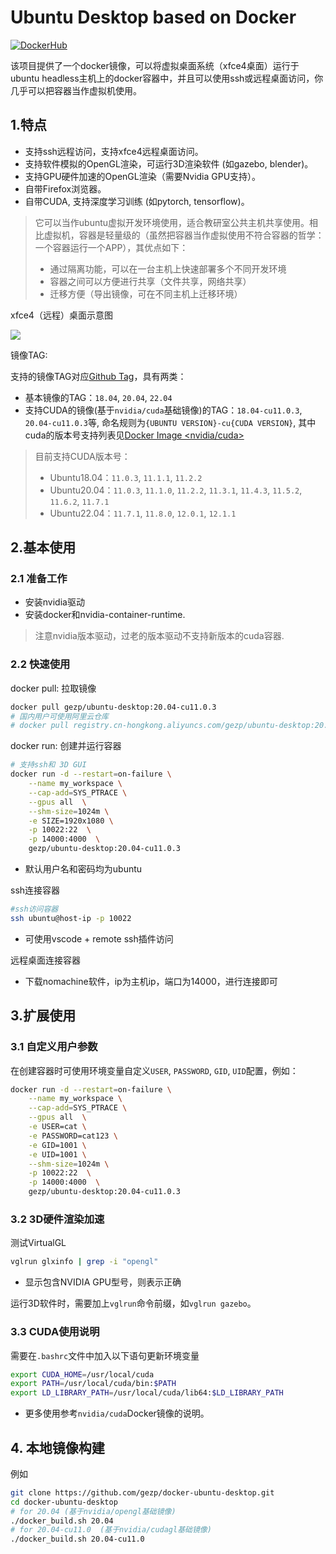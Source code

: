 # Ubuntu Desktop based on Docker

[![DockerHub](https://img.shields.io/badge/DockerHub-brightgreen.svg?style=popout&logo=Docker)](https://hub.docker.com/r/gezp/ubuntu-desktop) 

该项目提供了一个docker镜像，可以将虚拟桌面系统（xfce4桌面）运行于ubuntu headless主机上的docker容器中，并且可以使用ssh或远程桌面访问，你几乎可以把容器当作虚拟机使用。


## 1.特点

* 支持ssh远程访问，支持xfce4远程桌面访问。
* 支持软件模拟的OpenGL渲染，可运行3D渲染软件 (如gazebo, blender)。
* 支持GPU硬件加速的OpenGL渲染（需要Nvidia GPU支持）。
* 自带Firefox浏览器。
* 自带CUDA, 支持深度学习训练 (如pytorch, tensorflow)。

> 它可以当作ubuntu虚拟开发环境使用，适合教研室公共主机共享使用。相比虚拟机，容器是轻量级的（虽然把容器当作虚拟使用不符合容器的哲学：一个容器运行一个APP），其优点如下：
>
> * 通过隔离功能，可以在一台主机上快速部署多个不同开发环境
> * 容器之间可以方便进行共享（文件共享，网络共享）
> * 迁移方便（导出镜像，可在不同主机上迁移环境）

xfce4（远程）桌面示意图

![](img/desktop.png)

镜像TAG:

支持的镜像TAG对应[Github Tag](https://github.com/gezp/docker-ubuntu-desktop/tags)，具有两类：
* 基本镜像的TAG：`18.04`, `20.04`, `22.04`
* 支持CUDA的镜像(基于`nvidia/cuda`基础镜像)的TAG：`18.04-cu11.0.3`, `20.04-cu11.0.3`等, 命名规则为`{UBUNTU VERSION}-cu{CUDA VERSION}`, 其中cuda的版本号支持列表见[Docker Image <nvidia/cuda>](https://gitlab.com/nvidia/container-images/cuda/-/blob/master/doc/supported-tags.md)

>目前支持CUDA版本号：
> * Ubuntu18.04：`11.0.3`, `11.1.1`, `11.2.2`
> * Ubuntu20.04：`11.0.3`, `11.1.0`, `11.2.2`, `11.3.1`, `11.4.3`, `11.5.2`, `11.6.2`, `11.7.1`
> * Ubuntu22.04：`11.7.1`, `11.8.0`, `12.0.1`, `12.1.1`

## 2.基本使用

### 2.1 准备工作

* 安装nvidia驱动
* 安装docker和nvidia-container-runtime.

> 注意nvidia版本驱动，过老的版本驱动不支持新版本的cuda容器.

### 2.2 快速使用

docker pull: 拉取镜像
```bash
docker pull gezp/ubuntu-desktop:20.04-cu11.0.3
# 国内用户可使用阿里云仓库
# docker pull registry.cn-hongkong.aliyuncs.com/gezp/ubuntu-desktop:20.04-cu11.0.3
```

docker run: 创建并运行容器
```bash
# 支持ssh和 3D GUI
docker run -d --restart=on-failure \
    --name my_workspace \
    --cap-add=SYS_PTRACE \
    --gpus all  \
    --shm-size=1024m \
    -e SIZE=1920x1080 \
    -p 10022:22  \
    -p 14000:4000  \
    gezp/ubuntu-desktop:20.04-cu11.0.3
```
* 默认用户名和密码均为ubuntu

ssh连接容器
```bash
#ssh访问容器
ssh ubuntu@host-ip -p 10022
```

* 可使用vscode + remote ssh插件访问

远程桌面连接容器

* 下载nomachine软件，ip为主机ip，端口为14000，进行连接即可

## 3.扩展使用

### 3.1 自定义用户参数

在创建容器时可使用环境变量自定义`USER`, `PASSWORD`, `GID`, `UID`配置，例如：
```bash
docker run -d --restart=on-failure \
    --name my_workspace \
    --cap-add=SYS_PTRACE \
    --gpus all  \
    -e USER=cat \
    -e PASSWORD=cat123 \
    -e GID=1001 \
    -e UID=1001 \
    --shm-size=1024m \
    -p 10022:22  \
    -p 14000:4000  \
    gezp/ubuntu-desktop:20.04-cu11.0.3
```

### 3.2 3D硬件渲染加速

测试VirtualGL

```bash
vglrun glxinfo | grep -i "opengl"
```

* 显示包含NVIDIA GPU型号，则表示正确

运行3D软件时，需要加上`vglrun`命令前缀，如`vglrun gazebo`。

### 3.3 CUDA使用说明

需要在`.bashrc`文件中加入以下语句更新环境变量
```bash
export CUDA_HOME=/usr/local/cuda
export PATH=/usr/local/cuda/bin:$PATH
export LD_LIBRARY_PATH=/usr/local/cuda/lib64:$LD_LIBRARY_PATH
```
* 更多使用参考`nvidia/cuda`Docker镜像的说明。

## 4. 本地镜像构建

例如
```bash
git clone https://github.com/gezp/docker-ubuntu-desktop.git
cd docker-ubuntu-desktop
# for 20.04 (基于nvidia/opengl基础镜像)
./docker_build.sh 20.04
# for 20.04-cu11.0  (基于nvidia/cudagl基础镜像)
./docker_build.sh 20.04-cu11.0
```
